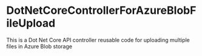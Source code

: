 # DotNetCoreControllerForAzureBlobFileUpload
This is a Dot Net Core API controller reusable code for uploading multiple files in Azure Blob storage 
